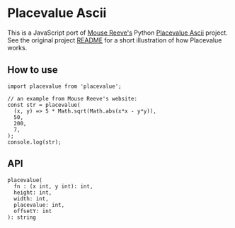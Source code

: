 # Placevalue Ascii

This is a JavaScript port of [Mouse Reeve's](https://github.com/mouse-reeve) Python [Placevalue Ascii](https://github.com/mouse-reeve/placevalue_ascii) project. See the original project [README](https://github.com/mouse-reeve/placevalue_ascii/blob/master/README.md) for a short illustration of how Placevalue works.

## How to use

```
import placevalue from 'placevalue';

// an example from Mouse Reeve's website:
const str = placevalue(
  (x, y) => 5 * Math.sqrt(Math.abs(x*x - y*y)),
  50,
  200,
  7,
);
console.log(str);
```

## API
```
placevalue(
  fn : (x int, y int): int,
  height: int,
  width: int,
  placevalue: int,
  offsetY: int
): string
```
